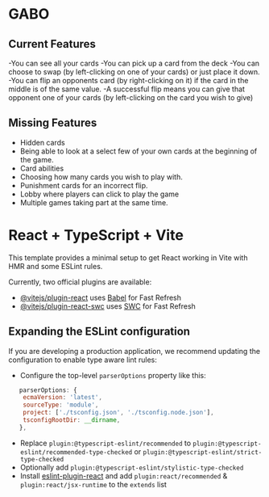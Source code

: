 
# GABO 

## Current Features

-You can see all your cards
-You can pick up a card from the deck
-You can choose to swap (by left-clicking on one of your cards) or just place it down.
-You can flip an opponents card (by right-clicking on it) if the card in the middle is of the same value.
-A successful flip means you can give that opponent one of your cards (by left-clicking on the card you wish to give)

## Missing Features
- Hidden cards
- Being able to look at a select few of your own cards at the beginning of the game.
- Card abilities
- Choosing how many cards you wish to play with.
- Punishment cards for an incorrect flip.
- Lobby where players can click to play the game
- Multiple games taking part at the same time.

# React + TypeScript + Vite

This template provides a minimal setup to get React working in Vite with HMR and some ESLint rules.

Currently, two official plugins are available:

- [@vitejs/plugin-react](https://github.com/vitejs/vite-plugin-react/blob/main/packages/plugin-react/README.md) uses [Babel](https://babeljs.io/) for Fast Refresh
- [@vitejs/plugin-react-swc](https://github.com/vitejs/vite-plugin-react-swc) uses [SWC](https://swc.rs/) for Fast Refresh

## Expanding the ESLint configuration

If you are developing a production application, we recommend updating the configuration to enable type aware lint rules:

- Configure the top-level `parserOptions` property like this:

```js
   parserOptions: {
    ecmaVersion: 'latest',
    sourceType: 'module',
    project: ['./tsconfig.json', './tsconfig.node.json'],
    tsconfigRootDir: __dirname,
   },
```

- Replace `plugin:@typescript-eslint/recommended` to `plugin:@typescript-eslint/recommended-type-checked` or `plugin:@typescript-eslint/strict-type-checked`
- Optionally add `plugin:@typescript-eslint/stylistic-type-checked`
- Install [eslint-plugin-react](https://github.com/jsx-eslint/eslint-plugin-react) and add `plugin:react/recommended` & `plugin:react/jsx-runtime` to the `extends` list


